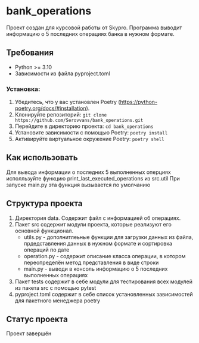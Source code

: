 # bank_operations

Проект создан для курсовой работы от Skypro. Программа выводит информацию о 5 последних операциях банка в нужном формате.

## Требования

- Python >= 3.10
- Зависимости из файла pyproject.toml

### Установка:

1. Убедитесь, что у вас установлен Poetry (https://python-poetry.org/docs/#installation).
2. Клонируйте репозиторий: `git clone https://github.com/Serovvans/bank_operations.git`
3. Перейдите в директорию проекта: `cd bank_operations`
4. Установите зависимости с помощью Poetry: `poetry install`
5. Активируйте виртуальное окружение Poetry: `poetry shell`

## Как использовать

Для вывода информации о последних 5 выполненных оперциях исполльзуйте функцию print_last_executed_operations из src.util
При запуске main.py эта функция вызывается по умолчанию

## Структура проекта

1. Директория data. Содержит файл с информацией об операциях.
2. Пакет src содержит модули проекта, которые реализуют его основной функционал.
   - utils.py - дополнитлеьные функции для загрузки данных из файла, прдедставления данных в нужном формате и сортировка операций по дате
   - operation.py - содержит описание класса операции, в котором переопределён метод представления в виде строки
   - main.py - выводи в консоль информацию о 5 последних выполненных операциях
3. Пакет tests содержит в себе модули для тестирования всех модулей из пакета src с помощью pytest
4. pyproject.toml содержит в себе список установленных зависимостей для пакетного менеджера poetry

## Статус проекта

Проект завершён
